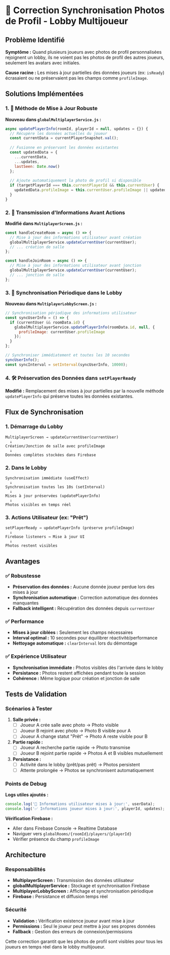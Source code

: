 # 🔄 Correction Synchronisation Photos de Profil - Lobby Multijoueur

## Problème Identifié

**Symptôme :** Quand plusieurs joueurs avec photos de profil personnalisées rejoignent un lobby, ils ne voient pas les photos de profil des autres joueurs, seulement les avatars avec initiales.

**Cause racine :** Les mises à jour partielles des données joueurs (ex: `isReady`) écrasaient ou ne préservaient pas les champs comme `profileImage`.

## Solutions Implémentées

### 1. 🔧 Méthode de Mise à Jour Robuste

**Nouveau dans `globalMultiplayerService.js` :**
```javascript
async updatePlayerInfo(roomId, playerId = null, updates = {}) {
  // Récupère les données actuelles du joueur
  const currentData = currentPlayerSnapshot.val();
  
  // Fusionne en préservant les données existantes
  const updatedData = {
    ...currentData,
    ...updates,
    lastSeen: Date.now()
  };
  
  // Ajoute automatiquement la photo de profil si disponible
  if (targetPlayerId === this.currentPlayerId && this.currentUser) {
    updatedData.profileImage = this.currentUser.profileImage || updatedData.profileImage;
  }
}
```

### 2. 🔄 Transmission d'Informations Avant Actions

**Modifié dans `MultiplayerScreen.js` :**
```javascript
const handleCreateRoom = async () => {
  // Mise à jour des informations utilisateur avant création
  globalMultiplayerService.updateCurrentUser(currentUser);
  // ... création de salle
};

const handleJoinRoom = async () => {
  // Mise à jour des informations utilisateur avant jonction  
  globalMultiplayerService.updateCurrentUser(currentUser);
  // ... jonction de salle
};
```

### 3. 🔄 Synchronisation Périodique dans le Lobby

**Nouveau dans `MultiplayerLobbyScreen.js` :**
```javascript
// Synchronisation périodique des informations utilisateur
const syncUserInfo = () => {
  if (currentUser && roomData.id) {
    globalMultiplayerService.updatePlayerInfo(roomData.id, null, {
      profileImage: currentUser.profileImage
    });
  }
};

// Synchroniser immédiatement et toutes les 10 secondes
syncUserInfo();
const syncInterval = setInterval(syncUserInfo, 10000);
```

### 4. 🛠️ Préservation des Données dans `setPlayerReady`

**Modifié :** Remplacement des mises à jour partielles par la nouvelle méthode `updatePlayerInfo` qui préserve toutes les données existantes.

## Flux de Synchronisation

### 1. Démarrage du Lobby
```
MultiplayerScreen → updateCurrentUser(currentUser)
  ↓
Création/Jonction de salle avec profileImage
  ↓
Données complètes stockées dans Firebase
```

### 2. Dans le Lobby
```
Synchronisation immédiate (useEffect)
  ↓
Synchronisation toutes les 10s (setInterval)
  ↓
Mises à jour préservées (updatePlayerInfo)
  ↓
Photos visibles en temps réel
```

### 3. Actions Utilisateur (ex: "Prêt")
```
setPlayerReady → updatePlayerInfo (préserve profileImage)
  ↓
Firebase listeners → Mise à jour UI
  ↓
Photos restent visibles
```

## Avantages

### ✅ Robustesse
- **Préservation des données :** Aucune donnée joueur perdue lors des mises à jour
- **Synchronisation automatique :** Correction automatique des données manquantes
- **Fallback intelligent :** Récupération des données depuis `currentUser`

### ✅ Performance  
- **Mises à jour ciblées :** Seulement les champs nécessaires
- **Interval optimal :** 10 secondes pour équilibrer réactivité/performance
- **Nettoyage automatique :** `clearInterval` lors du démontage

### ✅ Expérience Utilisateur
- **Synchronisation immédiate :** Photos visibles dès l'arrivée dans le lobby
- **Persistance :** Photos restent affichées pendant toute la session
- **Cohérence :** Même logique pour création et jonction de salle

## Tests de Validation

### Scénarios à Tester

1. **Salle privée :**
   - [ ] Joueur A crée salle avec photo → Photo visible
   - [ ] Joueur B rejoint avec photo → Photo B visible pour A
   - [ ] Joueur A change statut "Prêt" → Photo A reste visible pour B

2. **Partie rapide :**
   - [ ] Joueur A recherche partie rapide → Photo transmise
   - [ ] Joueur B rejoint partie rapide → Photos A et B visibles mutuellement

3. **Persistance :**
   - [ ] Activité dans le lobby (prêt/pas prêt) → Photos persistent
   - [ ] Attente prolongée → Photos se synchronisent automatiquement

### Points de Debug

**Logs utiles ajoutés :**
```javascript
console.log('👤 Informations utilisateur mises à jour:', userData);
console.log('✅ Informations joueur mises à jour:', playerId, updates);
```

**Vérification Firebase :**
- Aller dans Firebase Console → Realtime Database
- Naviguer vers `globalRooms/{roomId}/players/{playerId}`
- Vérifier présence du champ `profileImage`

## Architecture

### Responsabilités

- **MultiplayerScreen :** Transmission des données utilisateur
- **globalMultiplayerService :** Stockage et synchronisation Firebase
- **MultiplayerLobbyScreen :** Affichage et synchronisation périodique
- **Firebase :** Persistance et diffusion temps réel

### Sécurité

- **Validation :** Vérification existence joueur avant mise à jour
- **Permissions :** Seul le joueur peut mettre à jour ses propres données
- **Fallback :** Gestion des erreurs de connexion/permissions

Cette correction garantit que les photos de profil sont visibles pour tous les joueurs en temps réel dans le lobby multijoueur.
